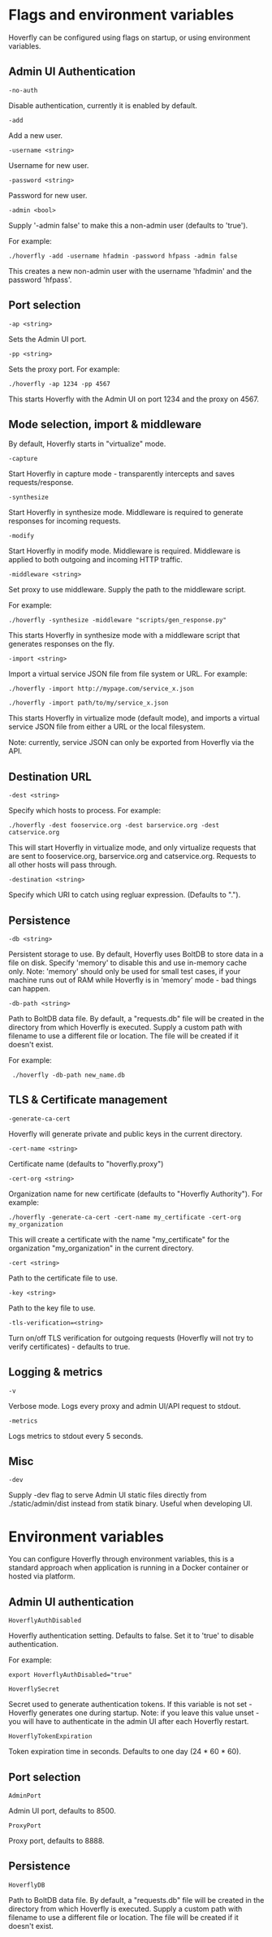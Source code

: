 # Flags and environment variables

Hoverfly can be configured using flags on startup, or using environment variables.

## Admin UI Authentication

    -no-auth

Disable authentication, currently it is enabled by default.

    -add

Add a new user.

    -username <string>

Username for new user.

    -password <string>

Password for new user.

    -admin <bool>

Supply '-admin false' to make this a non-admin user (defaults to 'true').

For example:

    ./hoverfly -add -username hfadmin -password hfpass -admin false   	

This creates a new non-admin user with the username 'hfadmin' and the password 'hfpass'.

## Port selection

    -ap <string>

Sets the Admin UI port.

    -pp <string>

Sets the proxy port. For example:

    ./hoverfly -ap 1234 -pp 4567         

This starts Hoverfly with the Admin UI on port 1234 and the proxy on 4567.    	

## Mode selection, import & middleware

By default, Hoverfly starts in "virtualize" mode.

    -capture

Start Hoverfly in capture mode - transparently intercepts and saves requests/response.

    -synthesize

Start Hoverfly in synthesize mode. Middleware is required to generate responses for incoming requests.

    -modify

Start Hoverfly in modify mode. Middleware is required. Middleware is applied to both outgoing and incoming HTTP traffic.

    -middleware <string>

Set proxy to use middleware. Supply the path to the middleware script.

For example:

    ./hoverfly -synthesize -middleware "scripts/gen_response.py"

This starts Hoverfly in synthesize mode with a middleware script that generates responses on the fly.

    -import <string>

Import a virtual service JSON file from file system or URL. For example:

    ./hoverfly -import http://mypage.com/service_x.json

    ./hoverfly -import path/to/my/service_x.json      

This starts Hoverfly in virtualize mode (default mode), and imports a virtual service JSON file from either a URL or the local filesystem.

Note: currently, service JSON can only be exported from Hoverfly via the API.  

## Destination URL

    -dest <string>

Specify which hosts to process. For example:

    ./hoverfly -dest fooservice.org -dest barservice.org -dest catservice.org

This will start Hoverfly in virtualize mode, and only virtualize requests that are sent to fooservice.org, barservice.org and catservice.org. Requests to all other hosts will pass through.

    -destination <string>

Specify which URI to catch using regluar expression. (Defaults to ".").   

## Persistence

    -db <string>

Persistent storage to use. By default, Hoverfly uses BoltDB to store data in a file on disk. Specify 'memory'
to disable this and use in-memory cache only. 
Note: 'memory' should only be used for small test cases, if your machine runs out of RAM while Hoverfly is in 'memory' mode - 
bad things can happen.

    -db-path <string>

Path to BoltDB data file. By default, a "requests.db" file will be created in the directory from which Hoverfly is executed. 
Supply a custom path with filename to use a different file or location. The file will be created if it doesn't exist.

For example:

	 ./hoverfly -db-path new_name.db

## TLS & Certificate management

    -generate-ca-cert

Hoverfly will generate private and public keys in the current directory.

    -cert-name <string>

Certificate name (defaults to "hoverfly.proxy")

    -cert-org <string>

Organization name for new certificate (defaults to "Hoverfly Authority"). For example:

    ./hoverfly -generate-ca-cert -cert-name my_certificate -cert-org my_organization

This will create a certificate with the name "my_certificate" for the organization "my_organization" in the current directory.

    -cert <string>

Path to the certificate file to use.

    -key <string>

Path to the key file to use.  

    -tls-verification=<string>

Turn on/off TLS verification for outgoing requests (Hoverfly will not try to verify certificates) - defaults to true.	      

## Logging & metrics

    -v

Verbose mode. Logs every proxy and admin UI/API request to stdout.

    -metrics

Logs metrics to stdout every 5 seconds.


## Misc

    -dev

Supply -dev flag to serve Admin UI static files directly from ./static/admin/dist instead from statik binary. Useful when 
developing UI.

# Environment variables

You can configure Hoverfly through environment variables, this is a standard approach when application is running in a 
Docker container or hosted via platform. 

## Admin UI authentication

    HoverflyAuthDisabled  
    
Hoverfly authentication setting. Defaults to false. Set it to 'true' to disable authentication.
    
For example:
    
    export HoverflyAuthDisabled="true"
    
    HoverflySecret
    
Secret used to generate authentication tokens. If this variable is not set - Hoverfly generates one during startup.
Note: if you leave this value unset - you will have to authenticate in the admin UI after each Hoverfly restart.

    HoverflyTokenExpiration
    
Token expiration time in seconds. Defaults to one day (24 * 60 * 60).
 
## Port selection 

    AdminPort
    
Admin UI port, defaults to 8500.
    
    ProxyPort
    
Proxy port, defaults to 8888.
    
## Persistence
 
    HoverflyDB

Path to BoltDB data file. By default, a "requests.db" file will be created in the directory from which Hoverfly is executed. 
Supply a custom path with filename to use a different file or location. The file will be created if it doesn't exist.
